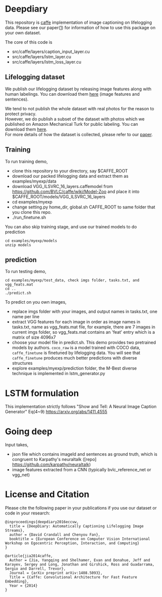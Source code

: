 # Deepdiary
This repository is [caffe](http://caffe.berkeleyvision.org/) implementation of image captioning on lifelogging data.
Please see our paper([1](https://arxiv.org/abs/1608.03819)) for information of how to use this package on your own dataset.

The core of this code is 
- src/caffe/layers/caption_input_layer.cu
- src/caffe/layers/lstm_layer.cu
- src/caffe/layers/lstm_loss_layer.cu

## Lifelogging dataset
We publish our lifelogging dataset by releasing image features along with human labelings. You can download them [here](http://vision.soic.indiana.edu/deepdiary_files/data.zip) (image features and sentences).

We tend to not publish the whole dataset with real photos for the reason to protect privacy.<br>
However, we do publish a subset of the dataset with photos which we published on Amazon Mechanical Turk for public labeling. You can download them [here](http://vision.soic.indiana.edu/deepdiary_files/amt_data.zip). <br>
For more details of how the dataset is collected, please refer to our [paper](https://arxiv.org/abs/1608.03819).

## Training
To run training demo, 
- clone this repository to your directory, say $CAFFE_ROOT
- download our packed lifelogging data and extract them as examples/myexp/data
- download VGG_ILSVRC_16_layers.caffemodel from https://github.com/BVLC/caffe/wiki/Model-Zoo and place it into $CAFFE_ROOT/models/VGG_ILSVRC_16_layers
- cd examples/myexp
- change setting.py home_dir, global.sh CAFFE_ROOT to same folder that you clone this repo.
- ./run_finetune.sh

You can also skip training stage, and use our trained models to do prediction
```
cd examples/myexp/models
unzip models
```

## prediction
To run testing demo,
```
cd examples/myexp/test_data, check imgs folder, tasks.txt, and vgg_feats.mat
cd ..
./predict.sh
```

To predict on you own images, 
- replace imgs folder with your images, and output names in tasks.txt, one name per line
- extract VGG features for each image in order as image names in tasks.txt, name as vgg_feats.mat file, for example, there are 7 images in current imgs folder, so vgg_feats.mat contains an 'feat' entry which is a matrix of size 4096x7
- choose your model file in predict.sh. This demo provides two pretrained models by authors. `coco_raw` is a model trained with COCO data, `caffe_finetune` is finetuned by lifelogging data. You will see that `caffe_finetune` produces much better predictions with diverse structures
- explore examples/myexp/prediction folder, the M-Best diverse technique is implemented in lstm_generator.py

# LSTM formulation
This implementation strictly follows "Show and Tell: A Neural Image Caption Generator" Eq(4~9)
https://arxiv.org/abs/1411.4555


# Going deep
Input takes, 
- json file which contains imageId and sentences as ground truth, which is congruent to Karpathy's neuraltalk ([repo] https://github.com/karpathy/neuraltalk)
- image features extracted from a CNN (typically bvlc_reference_net or vgg_net)



# License and Citation

Please cite the following paper in your publications if you use our dataset or code in your research:

    @inproceedings{deepdiary2016eccvw,
      title = {DeepDiary: Automatically Captioning Lifelogging Image Streams},
      author = {David Crandall and Chenyou Fan},
      booktitle = {European Conference on Computer Vision International Workshop on Egocentric Perception, Interaction, and Computing}
    }
    
    @article{jia2014caffe,
      Author = {Jia, Yangqing and Shelhamer, Evan and Donahue, Jeff and Karayev, Sergey and Long, Jonathan and Girshick, Ross and Guadarrama, Sergio and Darrell, Trevor},
      Journal = {arXiv preprint arXiv:1408.5093},
      Title = {Caffe: Convolutional Architecture for Fast Feature Embedding},
      Year = {2014}
    }

